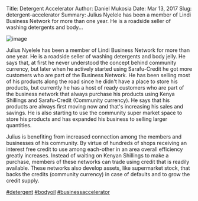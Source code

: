 Title: Detergent Accelerator
Author: Daniel Mukosia
Date: Mar 13, 2017
Slug: detergent-accelerator
Summary: Julius Nyelele has been a member of Lindi Business Network for more
than one year. He is a roadside seller of washing detergents and
body...

![image](images/blog/detergent-accelerator1.webp)

Julius Nyelele has been a member of Lindi Business Network for more than
one year. He is a roadside seller of washing detergents and body jelly.
He says that, at first he never understood the concept behind community
currency, but later when he actively started using Sarafu-Credit he got
more customers who are part of the Business Network. He has been selling
most of his products along the road since he didn't have a place to
store his products, but currently he has a host of ready customers who
are part of the business network that always purchase his products using
Kenya Shillings and Sarafu-Credit (Community currency). He says that his
products are always first moving now and that's increasing his sales and
savings. He is also starting to use the community super market space to
store his products and has expanded his business to selling larger
quantities.

Julius is benefiting from increased connection among the members and
businesses of his community. By virtue of hundreds of shops receiving an
interest free credit to use among each-other in an area overall
efficiency greatly increases. Instead of waiting on Kenyan Shillings to
make a purchase, members of these networks can trade using credit that
is readily available. These networks also develop assets, like
supermarket stock, that backs the credits (community currency) in case
of defaults and to grow the credit supply.

[#detergent](https://www.grassrootseconomics.org/blog/hashtags/detergent)
[#bodyoil](https://www.grassrootseconomics.org/blog/hashtags/bodyoil)
[#businessaccelerator](https://www.grassrootseconomics.org/blog/hashtags/businessaccelerator)

